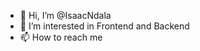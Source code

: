 - 👋 Hi, I’m @IsaacNdala
- 👀 I’m interested in Frontend and Backend
- 📫 How to reach me

<!---
IsaacNdala/IsaacNdala is a ✨ special ✨ repository because its `README.md` (this file) appears on your GitHub profile.
You can click the Preview link to take a look at your changes.
--->
